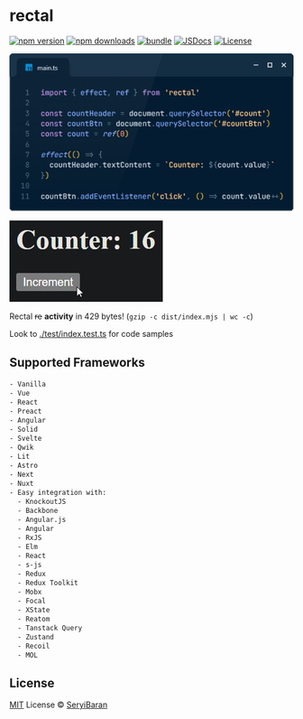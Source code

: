 # rectal

[![npm version][npm-version-src]][npm-version-href]
[![npm downloads][npm-downloads-src]][npm-downloads-href]
[![bundle][bundle-src]][bundle-href]
[![JSDocs][jsdocs-src]][jsdocs-href]
[![License][license-src]][license-href]

![Demo Code](./readme_assets/codeimage-snippet_26.png)

![Demo Screenshot](./readme_assets/demo_screenshot.jpg)

Rectal ~~re~~ **activity** in 429 bytes! (`gzip -c dist/index.mjs | wc -c`)

Look to [./test/index.test.ts](./test/index.test.ts) for code samples

## Supported Frameworks

```plaintext
- Vanilla
- Vue
- React
- Preact
- Angular
- Solid
- Svelte
- Qwik
- Lit
- Astro
- Next
- Nuxt
- Easy integration with:
  - KnockoutJS
  - Backbone
  - Angular.js
  - Angular
  - RxJS
  - Elm
  - React
  - s-js
  - Redux
  - Redux Toolkit
  - Mobx
  - Focal
  - XState
  - Reatom
  - Tanstack Query
  - Zustand
  - Recoil
  - MOL
```

## License

[MIT](./LICENSE) License © [SeryiBaran](https://github.com/SeryiBaran)

<!-- Badges -->

[npm-version-src]: https://img.shields.io/npm/v/rectal?style=flat&colorA=080f12&colorB=1fa669
[npm-version-href]: https://npmjs.com/package/rectal
[npm-downloads-src]: https://img.shields.io/npm/dm/rectal?style=flat&colorA=080f12&colorB=1fa669
[npm-downloads-href]: https://npmjs.com/package/rectal
[bundle-src]: https://img.shields.io/bundlephobia/minzip/rectal?style=flat&colorA=080f12&colorB=1fa669&label=minzip
[bundle-href]: https://bundlephobia.com/result?p=rectal
[license-src]: https://img.shields.io/github/license/antfu/rectal.svg?style=flat&colorA=080f12&colorB=1fa669
[license-href]: https://github.com/antfu/rectal/blob/main/LICENSE
[jsdocs-src]: https://img.shields.io/badge/jsdocs-reference-080f12?style=flat&colorA=080f12&colorB=1fa669
[jsdocs-href]: https://www.jsdocs.io/package/rectal
